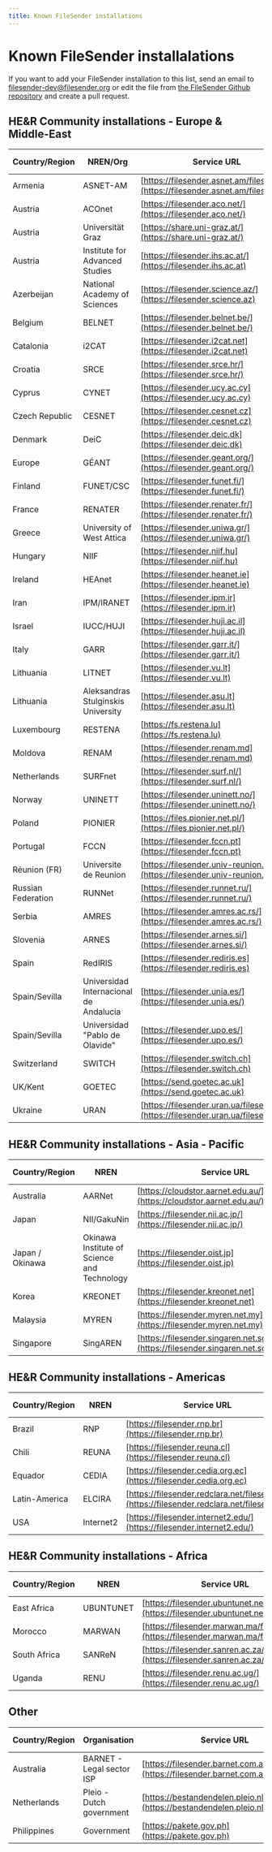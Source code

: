 ```yaml
---
title: Known FileSender installations
---
```


# Known FileSender installalations

If you want to add your FileSender installation to this list, send an email to filesender-dev@filesender.org or edit the file from [the FileSender Github repository](https://github.com/filesender/filesender/tree/master/docs) and create a pull request.

## HE&R Community installations - Europe & Middle-East

| Country/Region|NREN/Org  | Service URL          | Known since|
| --- | --- | --- |---|
| Armenia  | ASNET-AM  | [https://filesender.asnet.am/filesender/](https://filesender.asnet.am/filesender/)  | Feb 2016|
| Austria  | ACOnet  | [https://filesender.aco.net/](https://filesender.aco.net/)      | Nov 2012|
| Austria  | Universität Graz | [https://share.uni-graz.at/](https://share.uni-graz.at/)      | Mar 2020|
| Austria  | Institute for Advanced Studies  | [https://filesender.ihs.ac.at/](https://filesender.ihs.ac.at)  | Jan 2014|
| Azerbeijan | National Academy of Sciences | [https://filesender.science.az/](https://filesender.science.az) | Mar 2020 |
| Belgium  | BELNET  | [https://filesender.belnet.be/](https://filesender.belnet.be/)      | Mar 2010|
| Catalonia  | i2CAT    | [https://filesender.i2cat.net](https://filesender.i2cat.net)      | Apr 2011|
| Croatia  | SRCE    | [https://filesender.srce.hr/](https://filesender.srce.hr/)      | Oct 2010|
| Cyprus  | CYNET    | [https://filesender.ucy.ac.cy](https://filesender.ucy.ac.cy)      | Nov 2012|
| Czech Republic | CESNET  | [https://filesender.cesnet.cz](https://filesender.cesnet.cz)      | Feb 2012|
| Denmark  | DeiC    | [https://filesender.deic.dk](https://filesender.deic.dk)      | Mar 2012|
| Europe  | GÉANT    | [https://filesender.geant.org/](https://filesender.geant.org/)      | Sep 2010|
| Finland  | FUNET/CSC  | [https://filesender.funet.fi/](https://filesender.funet.fi/)      | Sep 2012|
| France  | RENATER  | [https://filesender.renater.fr/](https://filesender.renater.fr/)    | Nov 2013|
| Greece  | University of West Attica | [https://filesender.uniwa.gr/](https://filesender.uniwa.gr/) | Mar 2018|
| Hungary  | NIIF    | [https://filesender.niif.hu](https://filesender.niif.hu)      | Feb 2012|
| Ireland  | HEAnet  | [https://filesender.heanet.ie](https://filesender.heanet.ie)      | 2009 |
| Iran    | IPM/IRANET  | [https://filesender.ipm.ir](https://filesender.ipm.ir)      | Aug 2016 |
| Israel  | IUCC/HUJI  | [https://filesender.huji.ac.il](https://filesender.huji.ac.il)      | Mar 2012 |
| Italy    | GARR    | [https://filesender.garr.it/](https://filesender.garr.it/)      | Apr 2012 |
| Lithuania  | LITNET  | [https://filesender.vu.lt](https://filesender.vu.lt)      | Feb 2012|
| Lithuania  | Aleksandras Stulginskis University  | [https://filesender.asu.lt](https://filesender.asu.lt)  | Feb 2012 |
| Luxembourg  | RESTENA  | [https://fs.restena.lu](https://fs.restena.lu)        | Feb 2011 |
| Moldova  | RENAM    | [https://filesender.renam.md](https://filesender.renam.md)      | Aug 2016 |
| Netherlands  | SURFnet  | [https://filesender.surf.nl/](https://filesender.surf.nl/)      | Jun 2010 |
| Norway  | UNINETT  | [https://filesender.uninett.no/](https://filesender.uninett.no/)    | 2009 |
| Poland  | PIONIER  | [https://files.pionier.net.pl/](https://files.pionier.net.pl/)      | Apr 2013 |
| Portugal  | FCCN    | [https://filesender.fccn.pt](https://filesender.fccn.pt)      | Jan 2011|
| Réunion (FR) | Universite de Reunion | [https://filesender.univ-reunion.fr/](https://filesender.univ-reunion.fr/) | Mar 2020 |
| Russian Federation | RUNNet |  [https://filesender.runnet.ru/](https://filesender.runnet.ru/)  | Mar 2018 |
| Serbia  | AMRES    | [https://filesender.amres.ac.rs/](https://filesender.amres.ac.rs/)    | Jul 2014 |
| Slovenia  | ARNES    | [https://filesender.arnes.si/](https://filesender.arnes.si/)       | May 2011 |
| Spain    | RedIRIS  | [https://filesender.rediris.es](https://filesender.rediris.es)      | Mar 2017 |
| Spain/Sevilla  | Universidad Internacional de Andalucia| [https://filesender.unia.es/](https://filesender.unia.es/)  | May 2014 |
| Spain/Sevilla  | Universidad "Pablo de Olavide"  | [https://filesender.upo.es/](https://filesender.upo.es/)  | May 2014 |
| Switzerland  | SWITCH  | [https://filesender.switch.ch](https://filesender.switch.ch)      | Sep 2012 |
| UK/Kent  | GOETEC  | [https://send.goetec.ac.uk](https://send.goetec.ac.uk)      | Aug 2014 |
| Ukraine | URAN | [https://filesender.uran.ua/filesender/](https://filesender.uran.ua/filesender/) | Mar 2018 |

## HE&R Community installations - Asia - Pacific

| Country/Region|NREN  | Service URL | Known since|
| --- | --- | --- |---|
| Australia  | AARNet  | [https://cloudstor.aarnet.edu.au/](https://cloudstor.aarnet.edu.au/)    | 2009 |
| Japan | NII/GakuNin | [https://filesender.nii.ac.jp/](https://filesender.nii.ac.jp/) | Oct 2017|
| Japan / Okinawa| Okinawa Institute of Science and Technology  | [https://filesender.oist.jp](https://filesender.oist.jp)  | Sep 2013|
| Korea    | KREONET  | [https://filesender.kreonet.net](https://filesender.kreonet.net)    | Mar 2014|
| Malaysia  | MYREN    | [https://filesender.myren.net.my](https://filesender.myren.net.my)    | Oct 2017|
| Singapore  | SingAREN  | [https://filesender.singaren.net.sg/filesender/](https://filesender.singaren.net.sg/filesender/)  | Jun 2016|

## HE&R Community installations - Americas

| Country/Region|NREN  | Service URL | Known since|
| --- | --- | --- |---|
| Brazil  | RNP    | [https://filesender.rnp.br](https://filesender.rnp.br)      | Oct 2014|
| Chili    | REUNA    | [https://filesender.reuna.cl](https://filesender.reuna.cl)      | Sep 2013|
| Equador   | CEDIA    | [https://filesender.cedia.org.ec](https://filesender.cedia.org.ec)  | Jun 2017|
| Latin-America  | ELCIRA  | [https://filesender.redclara.net/filesender/](https://filesender.redclara.net/filesender/)  | Oct 2013|
| USA    | Internet2  | [https://filesender.internet2.edu/](https://filesender.internet2.edu/)    | Jul 2012|

## HE&R Community installations - Africa

| Country/Region|NREN  | Service URL | Known since|
| --- | --- | --- |---|
| East Africa | UBUNTUNET | [https://filesender.ubuntunet.net/](https://filesender.ubuntunet.net/) | March 2018|
| Morocco  | MARWAN  | [https://filesender.marwan.ma/filesender](https://filesender.marwan.ma/filesender)  | Feb 2015|
| South Africa  | SANReN  | [https://filesender.sanren.ac.za/filesender/](https://filesender.sanren.ac.za/filesender/)  | Apr 2014|
| Uganda | RENU | [https://filesender.renu.ac.ug/](https://filesender.renu.ac.ug/) | Mar 2018|



## Other

| Country/Region| Organisation | Service URL | Known since|
| --- | --- | --- |---|
| Australia | BARNET - Legal sector ISP | [https://filesender.barnet.com.au/](https://filesender.barnet.com.au/) | March 2018 |
| Netherlands  | Pleio - Dutch government | [https://bestandendelen.pleio.nl/filesender](https://bestandendelen.pleio.nl/filesender) | Oct 2013|
| Philippines  | Government  | [https://pakete.gov.ph](https://pakete.gov.ph)       | Jul 2013|

